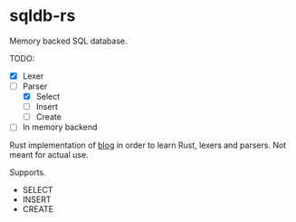 # sqldb-rs


Memory backed SQL database. 

TODO:
- [x] Lexer
- [ ] Parser
  - [x] Select
  - [ ] Insert
  - [ ] Create
- [ ] In memory backend

Rust implementation of [blog](https://notes.eatonphil.com/database-basics.html) in order to learn Rust, lexers and parsers. Not meant for actual use. 

Supports.
- SELECT
- INSERT
- CREATE

